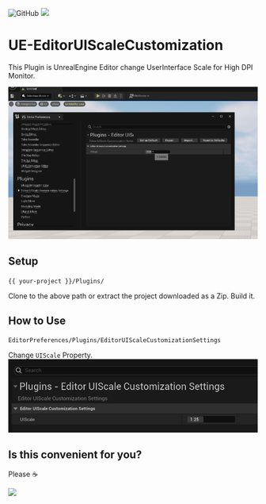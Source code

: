![GitHub](https://img.shields.io/github/license/KTA552/UE-EditorUIScaleCustomization)
![](https://img.shields.io/github/v/tag/KTA552/UE-EditorUIScaleCustomization?label=version)

# UE-EditorUIScaleCustomization

This Plugin is UnrealEngine Editor change UserInterface Scale for High DPI Monitor.

![image](Docs/use_01.gif)

## Setup

`{{ your-project }}/Plugins/`

Clone to the above path or extract the project downloaded as a Zip. Build it.

## How to Use

`EditorPreferences/Plugins/EditorUIScaleCustomizationSettings`

Change `UIScale` Property.
![image](Docs/use_00.png)


## Is this convenient for you?

Please ☕

<a href="https://www.buymeacoffee.com/KTA552"><img src="https://img.buymeacoffee.com/button-api/?text=Buy me a coffee&emoji=&slug=KTA552&button_colour=FFDD00&font_colour=000000&font_family=Lato&outline_colour=000000&coffee_colour=ffffff" /></a>
